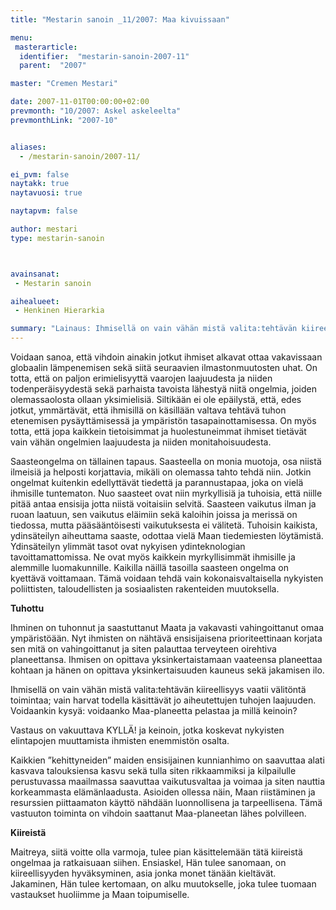 ```yaml
---
title: "Mestarin sanoin _11/2007: Maa kivuissaan"

menu:
 masterarticle:
  identifier:  "mestarin-sanoin-2007-11"
  parent:  "2007"

master: "Cremen Mestari"

date: 2007-11-01T00:00:00+02:00
prevmonth: "10/2007: Askel askeleelta"
prevmonthLink: "2007-10"


aliases:
  - /mestarin-sanoin/2007-11/

ei_pvm: false
naytakk: true
naytavuosi: true

naytapvm: false

author: mestari
type: mestarin-sanoin



avainsanat:
 - Mestarin sanoin

aihealueet:
 - Henkinen Hierarkia

summary: "Lainaus: Ihmisellä on vain vähän mistä valita:tehtävän kiireellisyys vaatii välitöntä toimintaa; vain harvat todella käsittävät jo aiheutettujen tuhojen laajuuden. Voidaankin kysyä: voidaanko Maa-planeetta pelastaa ja millä keinoin? Vastaus on vakuuttava KYLLÄ! ja keinoin, jotka koskevat nykyisten elintapojen muuttamista ihmisten enemmistön osalta."
---
```

<p>Voidaan sanoa, että vihdoin ainakin jotkut ihmiset alkavat ottaa vakavissaan globaalin lämpenemisen sekä siitä seuraavien ilmastonmuutosten uhat. On totta, että on paljon erimielisyyttä vaarojen laajuudesta ja niiden todenperäisyydestä sekä parhaista tavoista lähestyä niitä ongelmia, joiden olemassaolosta ollaan yksimielisiä. Siltikään ei ole epäilystä, että, edes jotkut, ymmärtävät, että ihmisillä on käsillään valtava tehtävä tuhon etenemisen pysäyttämisessä ja ympäristön tasapainottamisessa. On myös totta, että jopa kaikkein tietoisimmat ja huolestuneimmat ihmiset tietävät vain vähän ongelmien laajuudesta ja niiden monitahoisuudesta.</p>
<p>Saasteongelma on tällainen tapaus. Saasteella on monia muotoja, osa niistä ilmeisiä ja helposti korjattavia, mikäli on olemassa tahto tehdä niin. Jotkin ongelmat kuitenkin edellyttävät tiedettä ja parannustapaa, joka on vielä ihmisille tuntematon. Nuo saasteet ovat niin myrkyllisiä ja tuhoisia, että niille pitää antaa ensisija jotta niistä voitaisiin selvitä. Saasteen vaikutus ilman ja ruoan laatuun, sen vaikutus eläimiin sekä kaloihin joissa ja merissä on tiedossa, mutta pääsääntöisesti vaikutuksesta ei välitetä. Tuhoisin kaikista, ydinsäteilyn aiheuttama saaste, odottaa vielä Maan tiedemiesten löytämistä. Ydinsäteilyn ylimmät tasot ovat nykyisen ydinteknologian tavoittamattomissa. Ne ovat myös kaikkein myrkyllisimmät ihmisille ja alemmille luomakunnille. Kaikilla näillä tasoilla saasteen ongelma on kyettävä voittamaan. Tämä voidaan tehdä vain kokonaisvaltaisella nykyisten poliittisten, taloudellisten ja sosiaalisten rakenteiden muutoksella.</p>
<p><strong>Tuhottu</strong></p>
<p>Ihminen on tuhonnut ja saastuttanut Maata ja vakavasti vahingoittanut omaa ympäristöään. Nyt ihmisten on nähtävä ensisijaisena prioriteettinaan korjata sen mitä on vahingoittanut ja siten palauttaa terveyteen oirehtiva planeettansa. Ihmisen on opittava yksinkertaistamaan vaateensa planeettaa kohtaan ja hänen on opittava yksinkertaisuuden kauneus sekä jakamisen ilo.</p>
<p>Ihmisellä on vain vähän mistä valita:tehtävän kiireellisyys vaatii välitöntä toimintaa; vain harvat todella käsittävät jo aiheutettujen tuhojen laajuuden. Voidaankin kysyä: voidaanko Maa-planeetta pelastaa ja millä keinoin?</p>
<p>Vastaus on vakuuttava KYLLÄ! ja keinoin, jotka koskevat nykyisten elintapojen muuttamista ihmisten enemmistön osalta.</p>
<p>Kaikkien ”kehittyneiden” maiden ensisijainen kunnianhimo on saavuttaa alati kasvava talouksiensa kasvu sekä tulla siten rikkaammiksi ja kilpailulle perustuvassa maailmassa saavuttaa vaikutusvaltaa ja voimaa ja siten nauttia korkeammasta elämänlaadusta. Asioiden ollessa näin, Maan riistäminen ja resurssien piittaamaton käyttö nähdään luonnollisena ja tarpeellisena. Tämä vastuuton toiminta on vihdoin saattanut Maa-planeetan lähes polvilleen.</p>
<p><strong>Kiireistä</strong></p>
<p>Maitreya, siitä voitte olla varmoja, tulee pian käsittelemään tätä kiireistä ongelmaa ja ratkaisuaan siihen. Ensiaskel, Hän tulee sanomaan, on kiireellisyyden hyväksyminen, asia jonka monet tänään kieltävät. Jakaminen, Hän tulee kertomaan, on alku muutokselle, joka tulee tuomaan vastaukset huoliimme ja Maan toipumiselle.</p>